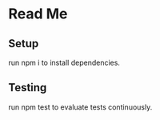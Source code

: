 # Read Me

## Setup

run npm i to install dependencies.

## Testing

run npm test to evaluate tests continuously.
